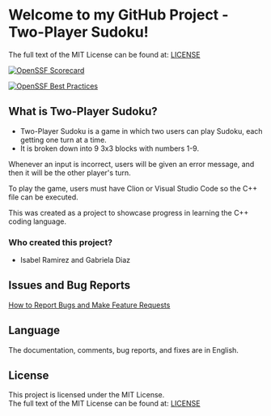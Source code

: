 # Welcome to my GitHub Project - Two-Player Sudoku!

The full text of the MIT License can be found at: [LICENSE](https://github.com/isabelramirez10/Two-Player-Sudoku/blob/main/LICENSE)

[![OpenSSF Scorecard](https://api.scorecard.dev/projects/github.com/isabelramirez10/Two-Player-Sudoku/badge)](https://scorecard.dev/viewer/?uri=github.com/isabelramirez10/Two-Player-Sudoku)

[![OpenSSF Best Practices](https://api.bestpractice.dev/projects/github.com/isabelramirez10/Two-Player-Sudoku/badge)](https://bestpractice.dev/viewer/?uri=github.com/isabelramirez10/Two-Player-Sudoku)

## What is Two-Player Sudoku?
- Two-Player Sudoku is a game in which two users can play Sudoku, each getting one turn at a time.
- It is broken down into 9 3x3 blocks with numbers 1-9.

Whenever an input is incorrect, users will be given an error message, and then it will be the other player's turn.

To play the game, users must have Clion or Visual Studio Code so the C++ file can be executed.

This was created as a project to showcase progress in learning the C++ coding language.

### Who created this project?
- Isabel Ramirez and Gabriela Diaz

## Issues and Bug Reports
[How to Report Bugs and Make Feature Requests](https://github.com/opennebula/one/wiki/How-to-Report-Bugs-and-Make-Feature-Requests#ReportBug)

## Language
The documentation, comments, bug reports, and fixes are in English.

## License
This project is licensed under the MIT License.  
The full text of the MIT License can be found at: [LICENSE](https://github.com/isabelramirez10/Two-Player-Sudoku/blob/main/LICENSE)
